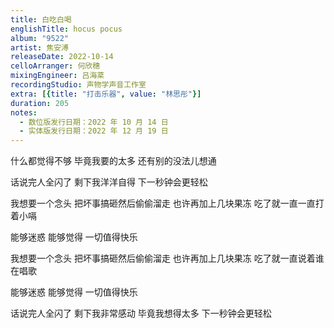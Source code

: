 ```yaml
---
title: 白吃白喝
englishTitle: hocus pocus
album: "9522"
artist: 焦安溥
releaseDate: 2022-10-14
celloArranger: 何欣穗
mixingEngineer: 吕海棻
recordingStudio: 声物学声音工作室
extra: [{title: "打击乐器", value: "林思彤"}]
duration: 205
notes:
  - 数位版发行日期：2022 年 10 月 14 日
  - 实体版发行日期：2022 年 12 月 19 日
---
```

什么都觉得不够
毕竟我要的太多
还有别的没法儿想通

话说完人全闪了
剩下我洋洋自得
下一秒钟会更轻松

我想要一个念头
把坏事搞砸然后偷偷溜走
也许再加上几块果冻
吃了就一直一直打着小嗝

能够迷惑
能够觉得
一切值得快乐

我想要一个念头
把坏事搞砸然后偷偷溜走
也许再加上几块果冻
吃了就一直说着谁在唱歌

能够迷惑
能够觉得
一切值得快乐

话说完人全闪了
剩下我非常感动
毕竟我想得太多
下一秒钟会更轻松
